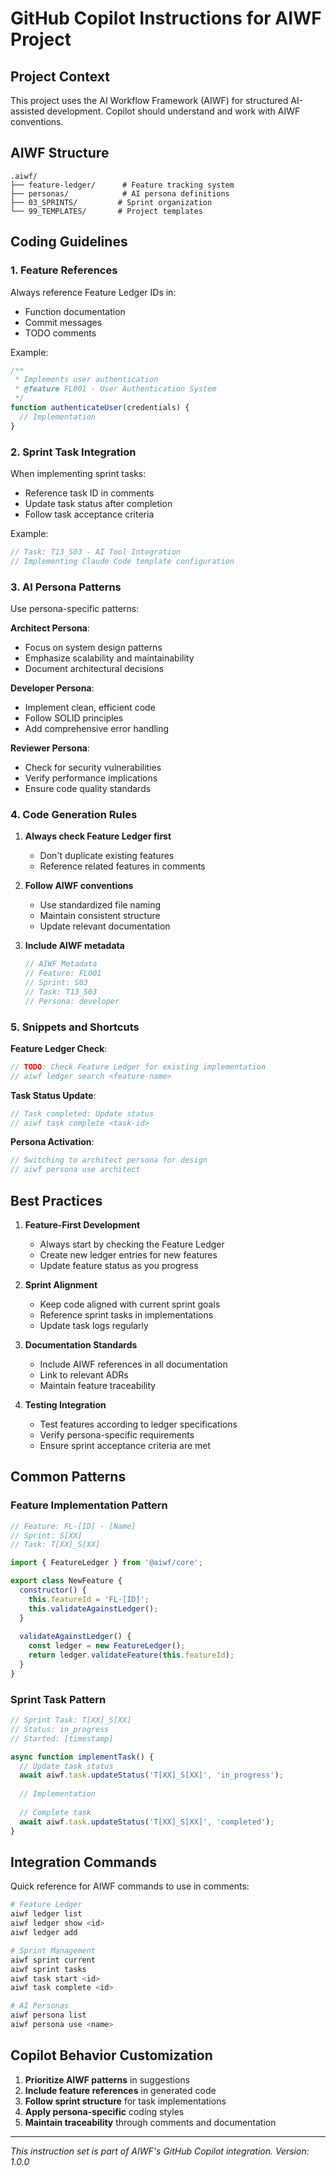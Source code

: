# GitHub Copilot Instructions for AIWF Project

## Project Context

This project uses the AI Workflow Framework (AIWF) for structured AI-assisted development. Copilot should understand and work with AIWF conventions.

## AIWF Structure

```
.aiwf/
├── feature-ledger/      # Feature tracking system
├── personas/            # AI persona definitions
├── 03_SPRINTS/         # Sprint organization
└── 99_TEMPLATES/       # Project templates
```

## Coding Guidelines

### 1. Feature References

Always reference Feature Ledger IDs in:
- Function documentation
- Commit messages  
- TODO comments

Example:
```javascript
/**
 * Implements user authentication
 * @feature FL001 - User Authentication System
 */
function authenticateUser(credentials) {
  // Implementation
}
```

### 2. Sprint Task Integration

When implementing sprint tasks:
- Reference task ID in comments
- Update task status after completion
- Follow task acceptance criteria

Example:
```javascript
// Task: T13_S03 - AI Tool Integration
// Implementing Claude Code template configuration
```

### 3. AI Persona Patterns

Use persona-specific patterns:

**Architect Persona**:
- Focus on system design patterns
- Emphasize scalability and maintainability
- Document architectural decisions

**Developer Persona**:
- Implement clean, efficient code
- Follow SOLID principles
- Add comprehensive error handling

**Reviewer Persona**:
- Check for security vulnerabilities
- Verify performance implications
- Ensure code quality standards

### 4. Code Generation Rules

1. **Always check Feature Ledger first**
   - Don't duplicate existing features
   - Reference related features in comments

2. **Follow AIWF conventions**
   - Use standardized file naming
   - Maintain consistent structure
   - Update relevant documentation

3. **Include AIWF metadata**
   ```javascript
   // AIWF Metadata
   // Feature: FL001
   // Sprint: S03
   // Task: T13_S03
   // Persona: developer
   ```

### 5. Snippets and Shortcuts

**Feature Ledger Check**:
```javascript
// TODO: Check Feature Ledger for existing implementation
// aiwf ledger search <feature-name>
```

**Task Status Update**:
```javascript
// Task completed: Update status
// aiwf task complete <task-id>
```

**Persona Activation**:
```javascript
// Switching to architect persona for design
// aiwf persona use architect
```

## Best Practices

1. **Feature-First Development**
   - Always start by checking the Feature Ledger
   - Create new ledger entries for new features
   - Update feature status as you progress

2. **Sprint Alignment**
   - Keep code aligned with current sprint goals
   - Reference sprint tasks in implementations
   - Update task logs regularly

3. **Documentation Standards**
   - Include AIWF references in all documentation
   - Link to relevant ADRs
   - Maintain feature traceability

4. **Testing Integration**
   - Test features according to ledger specifications
   - Verify persona-specific requirements
   - Ensure sprint acceptance criteria are met

## Common Patterns

### Feature Implementation Pattern
```javascript
// Feature: FL-[ID] - [Name]
// Sprint: S[XX]
// Task: T[XX]_S[XX]

import { FeatureLedger } from '@aiwf/core';

export class NewFeature {
  constructor() {
    this.featureId = 'FL-[ID]';
    this.validateAgainstLedger();
  }
  
  validateAgainstLedger() {
    const ledger = new FeatureLedger();
    return ledger.validateFeature(this.featureId);
  }
}
```

### Sprint Task Pattern
```javascript
// Sprint Task: T[XX]_S[XX]
// Status: in_progress
// Started: [timestamp]

async function implementTask() {
  // Update task status
  await aiwf.task.updateStatus('T[XX]_S[XX]', 'in_progress');
  
  // Implementation
  
  // Complete task
  await aiwf.task.updateStatus('T[XX]_S[XX]', 'completed');
}
```

## Integration Commands

Quick reference for AIWF commands to use in comments:

```bash
# Feature Ledger
aiwf ledger list
aiwf ledger show <id>
aiwf ledger add

# Sprint Management  
aiwf sprint current
aiwf sprint tasks
aiwf task start <id>
aiwf task complete <id>

# AI Personas
aiwf persona list
aiwf persona use <name>
```

## Copilot Behavior Customization

1. **Prioritize AIWF patterns** in suggestions
2. **Include feature references** in generated code
3. **Follow sprint structure** for task implementations
4. **Apply persona-specific** coding styles
5. **Maintain traceability** through comments and documentation

---

*This instruction set is part of AIWF's GitHub Copilot integration. Version: 1.0.0*